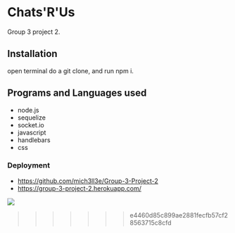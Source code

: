# Chats'R'Us 

Group 3 project 2.

## Installation 

open terminal do a git clone, and run npm i.


## Programs and Languages used 
* node.js
* sequelize
* socket.io
* javascript
* handlebars 
* css

### Deployment 
 
* https://github.com/mich3ll3e/Group-3-Project-2
* https://group-3-project-2.herokuapp.com/


![](/images/screenshot)
>>>>>>> e4460d85c899ae2881fecfb57cf28563715c8cfd
